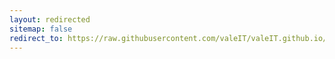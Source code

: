 ```yaml
---
layout: redirected
sitemap: false
redirect_to: https://raw.githubusercontent.com/valeIT/valeIT.github.io/master/apps/mac/freethedesktop/FreeMyDesktop.app
---
```

